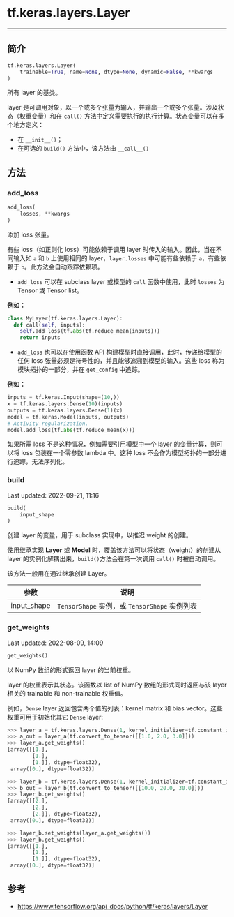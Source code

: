 # tf.keras.layers.Layer

***

## 简介

```python
tf.keras.layers.Layer(
    trainable=True, name=None, dtype=None, dynamic=False, **kwargs
)
```

所有 layer 的基类。

layer 是可调用对象，以一个或多个张量为输入，并输出一个或多个张量。涉及状态（权重变量）和在 `call()` 方法中定义需要执行的执行计算。状态变量可以在多个地方定义：

- 在 `__init__()`；
- 在可选的 `build()` 方法中，该方法由 `__call__()` 

## 方法

### add_loss

```python
add_loss(
    losses, **kwargs
)
```

添加 loss 张量。

有些 loss（如正则化 loss）可能依赖于调用 layer 时传入的输入。因此，当在不同输入如 `a` 和 `b` 上使用相同的 layer，`layer.losses` 中可能有些依赖于 `a`，有些依赖于 `b`。此方法会自动跟踪依赖项。

- `add_loss` 可以在 subclass layer 或模型的 `call` 函数中使用，此时 `losses` 为 Tensor 或 Tensor list。

**例如：**

```python
class MyLayer(tf.keras.layers.Layer):
  def call(self, inputs):
    self.add_loss(tf.abs(tf.reduce_mean(inputs)))
    return inputs
```

- `add_loss` 也可以在使用函数 API 构建模型时直接调用，此时，传递给模型的任何 loss 张量必须是符号性的，并且能够追溯到模型的输入。这些 loss 称为模块拓扑的一部分，并在 `get_config` 中追踪。

**例如：**

```python
inputs = tf.keras.Input(shape=(10,))
x = tf.keras.layers.Dense(10)(inputs)
outputs = tf.keras.layers.Dense(1)(x)
model = tf.keras.Model(inputs, outputs)
# Activity regularization.
model.add_loss(tf.abs(tf.reduce_mean(x)))
```

如果所需 loss 不是这种情况，例如需要引用模型中一个 layer 的变量计算，则可以将 loss 包装在一个零参数 lambda 中。这种 loss 不会作为模型拓扑的一部分进行追踪，无法序列化。

### build

Last updated: 2022-09-21, 11:16

```python
build(
    input_shape
)
```

创建 layer 的变量，用于 subclass 实现中，以推迟 weight 的创建。

使用继承实现 **Layer** 或 **Model** 时，覆盖该方法可以将状态（weight）的创建从 layer 的实例化解耦出来，`build()`方法会在第一次调用 `call()` 时被自动调用。

该方法一般用在通过继承创建 Layer。

|参数|说明|
|---|---|
|input_shape|`TensorShape` 实例，或 `TensorShape` 实例列表|

### get_weights

Last updated: 2022-08-09, 14:09

```python
get_weights()
```

以 NumPy 数组的形式返回 layer 的当前权重。

layer 的权重表示其状态。该函数以 list of NumPy 数组的形式同时返回与该 layer 相关的 trainable 和 non-trainable 权重值。

例如，`Dense` layer 返回包含两个值的列表：kernel matrix 和 bias vector。这些权重可用于初始化其它 `Dense` layer:

```python
>>> layer_a = tf.keras.layers.Dense(1, kernel_initializer=tf.constant_initializer(1.0))
>>> a_out = layer_a(tf.convert_to_tensor([[1.0, 2.0, 3.0]]))
>>> layer_a.get_weights()
[array([[1.],
        [1.],
        [1.]], dtype=float32),
 array([0.], dtype=float32)]

>>> layer_b = tf.keras.layers.Dense(1, kernel_initializer=tf.constant_initializer(2.0))
>>> b_out = layer_b(tf.convert_to_tensor([[10.0, 20.0, 30.0]]))
>>> layer_b.get_weights()
[array([[2.],
        [2.],
        [2.]], dtype=float32),
 array([0.], dtype=float32)]

>>> layer_b.set_weights(layer_a.get_weights())
>>> layer_b.get_weights()
[array([[1.],
        [1.],
        [1.]], dtype=float32),
 array([0.], dtype=float32)]
```

## 参考

- https://www.tensorflow.org/api_docs/python/tf/keras/layers/Layer
